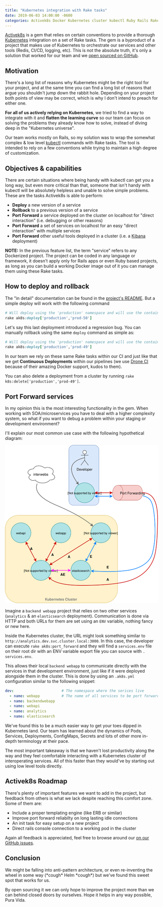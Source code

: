 ```yaml
---
title: "Kubernetes integration with Rake tasks"
date: 2019-06-03 14:00:00 -0600
categories: Activek8s Docker Kubernetes cluster kubectl Ruby Rails Rake Tasks microservices
---
```


[Activek8s](https://github.com/fdoxyz/activek8s) is a gem that relies on certain conventions to provide a thorough [Kubernetes](https://kubernetes.io/) integration on a set of Rake tasks. The gem is a byproduct of a project that makes use of Kubernetes to orchestrate our services and other tools (Redis, CI/CD, logging, etc). This is not the absolute truth, it's only a solution that worked for our team and we [open sourced on GitHub](https://github.com/fdoxyz/activek8s).

## Motivation

There's a long list of reasons why Kubernetes might be the right tool for your project, and at the same time you can find a long list of reasons that argue you shouldn't jump down the rabbit hole. Depending on your project both points of view may be correct, which is why I don't intend to preach for either one.

__For all of us actively relying on Kubernetes__, we tried to find a way to integrate with it and __flatten the learning curve__ so our team can focus on solving the problems they already know how to solve, instead of diving deep in the "Kubernetes universe".

Our team works mostly on Rails, so my solution was to wrap the somewhat complex & low level [kubectl](https://kubernetes.io/docs/reference/kubectl/overview/) commands with Rake tasks. The tool is intended to rely on a few conventions while trying to maintain a high degree of customization.

## Objectives & capabilities

There are certain situations where being handy with kubectl can get you a long way, but even more critical than that, someone that isn't handy with kubectl will be absolutely helpless and unable to solve simple problems. These are the tasks Activek8s is able to perform:

  * __Deploy__ a new version of a service
  * __Rollback__ to a previous version of a service
  * __Port Forward__ a service deployed on the cluster on localhost for "direct interaction" (i.e. debugging or other reasons)
  * __Port Forward__ a set of services on localhost for an easy "direct interaction" with multiple services
  * __Port Forward__ other useful tools deployed in a cluster (i.e. a [Kibana](https://www.elastic.co/products/kibana) deployment)

__NOTE:__ In the previous feature list, the term "service" refers to any Dockerized project. The project can be coded in any language or framework, it doesn't apply only for Rails apps or even Ruby based projects, as long as you can build a working Docker image out of it you can manage them using these Rake tasks.

## How to deploy and rollback

The "in detail" documentation can be found in the [project's README](https://github.com/fdoxyz/activek8s). But a simple deploy will work with the following command

```ruby
# Will deploy using the 'production' namespace and will use the container IMAGE_TAG 'prod-50'
rake ak8s:deploy['production','prod-50']
```

Let's say this last deployment introduced a regression bug. You can manually rollback using the same `deploy` command as simple as:

```ruby
# Will deploy using the 'production' namespace and will use the container IMAGE_TAG 'prod-49'
rake ak8s:deploy['production','prod-49']
```

In our team we rely on these same Rake tasks within our CI and just like that we get __Continuous Deployments__ within our pipelines (we use [Drone CI](https://drone.io/) because of their amazing Docker support, kudos to them).

You can also delete a deployment from a cluster by running `rake k8s:delete['production','prod-49']`.

## Port Forward services

In my opinion this is the most interesting functionality in the gem. When working with SOA/microservices you have to deal with a higher complexity system, so what if you want to debug a problem within your staging or development environment?

I'll explain our most common use case with the following hypothetical diagram:

![Port Forwarding](/assets/activek8s.svg "Port Forwarding")

Imagine a `backend webapp` project that relies on two other services (`analytics` & an `elasticsearch` deployment). Communication is done via HTTP and both URLs for them are set using an `ENV` variable, nothing fancy or new here.

Inside the Kubernetes cluster, the URL might look something similar to `http://analytics.dev.svc.cluster.local:3000`. In this case, the developer can execute `rake ak8s:port_forward` and they will find a `services.env` file on their root dir with an ENV variable export file you can source with `. services.env`.

This allows their local `backend webapp` to communicate directly with the services in that development environment, just like if it were deployed alongside them in the cluster. This is done by using an `.ak8s.yml` configuration similar to the following snippet:

```yaml
dev:                      # The namespace where the serices live
  - name: webapp          # The name of all services to be port forwarded
  - name: backendwebapp
  - name: webapi
  - name: analytics
  - name: elasticsearch
```

We've found this to be a much easier way to get your toes dipped in Kubernetes land. Our team has learned about the dynamics of Pods, Services, Deployments, ConfigMaps, Secrets and lots of other more in-depth terminology at their pace.

The most important takeaway is that we haven't lost productivity along the way and they feel comfortable interacting with a Kubernetes cluster of interoperating services. All of this faster than they would've by starting out using low level tools directly.

## Activek8s Roadmap

There's plenty of important features we want to add in the project, but feedback from others is what we lack despite reaching this comfort zone. Some of them are:

  * Include a proper templating engine (like ERB or similar)
  * Improve port forward reliabilty on long lasting idle connections
  * An init task for easy setup on a new project
  * Direct rails console connection to a working pod in the cluster

Again all feedback is appreciated, feel free to browse around our [on our GitHub issues](https://github.com/fdoxyz/activek8s/issues).

## Conclusion

We might be falling into anti-pattern architecture, or even re-inventing the wheel in some way (\*cough\* Helm \*cough\*) but we've found this sweet spot that works for us.

By open sourcing it we can only hope to improve the project more than we can behind closed doors by ourselves. Hope it helps in any way possible, Pura Vida.
